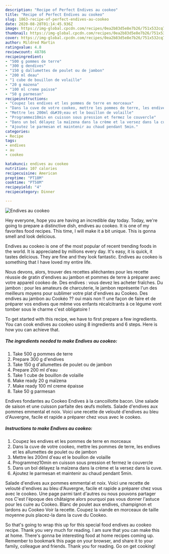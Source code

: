 ```yaml
---
description: "Recipe of Perfect Endives au cookeo"
title: "Recipe of Perfect Endives au cookeo"
slug: 1863-recipe-of-perfect-endives-au-cookeo
date: 2020-08-28T01:14:45.936Z
image: https://img-global.cpcdn.com/recipes/0ea2b83d5e8e7b26/751x532cq70/endives-au-cookeo-photo-principale-de-la-recette.jpg
thumbnail: https://img-global.cpcdn.com/recipes/0ea2b83d5e8e7b26/751x532cq70/endives-au-cookeo-photo-principale-de-la-recette.jpg
cover: https://img-global.cpcdn.com/recipes/0ea2b83d5e8e7b26/751x532cq70/endives-au-cookeo-photo-principale-de-la-recette.jpg
author: Mildred Martin
ratingvalue: 4.8
reviewcount: 48786
recipeingredient:
- "500 g pommes de terre"
- "300 g dendives"
- "150 g dallumettes de poulet ou de jambon"
- "200 ml deau"
- "1 cube de bouillon de volaille"
- "20 g mazena"
- "100 ml creme paisse"
- "50 g parmesan"
recipeinstructions:
- "Coupez les endives et les pommes de terre en morceaux"
- "Dans la cuve de votre cookeo, mettre les pommes de terre, les endives et les allumettes de poulet ou de jambon"
- "Mettre les 200ml d&#39;eau et le bouillon de volaille"
- "Programmez10min en cuisson sous pression et fermez le couvercle"
- "Dans un bol délayez la maïzena dans la crème et la versez dans la cuve."
- "Ajoutez le parmesan et maintenir au chaud pendant 5min."
categories:
- Recipe
tags:
- endives
- au
- cookeo

katakunci: endives au cookeo 
nutrition: 107 calories
recipecuisine: American
preptime: "PT18M"
cooktime: "PT58M"
recipeyield: "4"
recipecategory: Dinner

---
```



![Endives au cookeo](https://img-global.cpcdn.com/recipes/0ea2b83d5e8e7b26/751x532cq70/endives-au-cookeo-photo-principale-de-la-recette.jpg)

Hey everyone, hope you are having an incredible day today. Today, we're going to prepare a distinctive dish, endives au cookeo. It is one of my favorites food recipes. This time, I will make it a bit unique. This is gonna smell and look delicious.

Endives au cookeo is one of the most popular of recent trending foods in the world. It is appreciated by millions every day. It's easy, it is quick, it tastes delicious. They are fine and they look fantastic. Endives au cookeo is something that I have loved my entire life.

Nous devons, alors, trouver des recettes alléchantes pour les recette réussie de gratin d&#39;endives au jambon et pommes de terre à préparer avec votre appareil cookeo de. Des endives : vous devez les acheter fraîches. Du jambon : pour les amateurs de charcuterie, le jambon représente l&#39;un des meilleurs moyens pour sublimer votre plat d&#39;endives au Cookeo. Des endives au jambon au Cookéo ?? oui mais non !! une façon de faire et de préparer vos endives que même vos enfants récalcitrants à ce légume vont tomber sous le charme c&#39;est obligatoire !


To get started with this recipe, we have to first prepare a few ingredients. You can cook endives au cookeo using 8 ingredients and 6 steps. Here is how you can achieve that.

<!--inarticleads1-->

##### The ingredients needed to make Endives au cookeo:

1. Take 500 g pommes de terre
1. Prepare 300 g d&#39;endives
1. Take 150 g d&#39;allumettes de poulet ou de jambon
1. Prepare 200 ml d&#39;eau
1. Take 1 cube de bouillon de volaille
1. Make ready 20 g maïzena
1. Make ready 100 ml creme épaisse
1. Take 50 g parmesan


Endives fondantes au Cookeo Endives à la cancoillotte bacon. Une salade de saison et une cuisson parfaite des œufs mollets. Salade d&#39;endives aux pommes emmental et noix. Voici une recette de velouté d&#39;endives au bleu d&#39;Auvergne, facile et rapide a préparer chez vous avec le cookeo. 

<!--inarticleads2-->

##### Instructions to make Endives au cookeo:

1. Coupez les endives et les pommes de terre en morceaux
1. Dans la cuve de votre cookeo, mettre les pommes de terre, les endives et les allumettes de poulet ou de jambon
1. Mettre les 200ml d&#39;eau et le bouillon de volaille
1. Programmez10min en cuisson sous pression et fermez le couvercle
1. Dans un bol délayez la maïzena dans la crème et la versez dans la cuve.
1. Ajoutez le parmesan et maintenir au chaud pendant 5min.


Salade d&#39;endives aux pommes emmental et noix. Voici une recette de velouté d&#39;endives au bleu d&#39;Auvergne, facile et rapide a préparer chez vous avec le cookeo. Une page parmi tant d&#39;autres ou nous pouvons partager nos C&#39;est l&#39;époque des châtaigne alors pourquoi pas vous donner l&#39;astuce pour les cuire au Cookeo. Blanc de poulet aux endives, champignon et lardons au Cookeo Voir la recette. Coupez la viande en morceaux de taille moyenne puis placez-la dans la cuve du Cookeo. 

So that's going to wrap this up for this special food endives au cookeo recipe. Thank you very much for reading. I am sure that you can make this at home. There's gonna be interesting food at home recipes coming up. Remember to bookmark this page on your browser, and share it to your family, colleague and friends. Thank you for reading. Go on get cooking!

